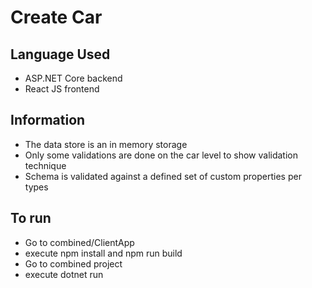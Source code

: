 # Create Car

## Language Used
* ASP.NET Core backend
* React JS frontend

## Information
* The data store is an in memory storage
* Only some validations are done on the car level to show validation technique
* Schema is validated against a defined set of custom properties per types

## To run
* Go to combined/ClientApp
* execute npm install and npm run build
* Go to combined project
* execute dotnet run

